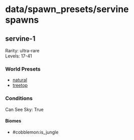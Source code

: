 # data/spawn_presets/servine spawns  
  
## servine-1  
Rarity: ultra-rare  
Levels: 17-41  
  
### World Presets  
* [natural](/data/spawn_data/natural.md)  
* [treetop](/data/spawn_data/treetop.md)  
  
### Conditions  
Can See Sky: True  
  
#### Biomes  
  * #cobblemon:is_jungle
  
